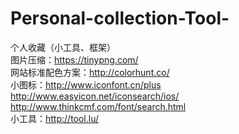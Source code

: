 # Personal-collection-Tool-
个人收藏（小工具、框架）<br/>
图片压缩：https://tinypng.com/<br/>
网站标准配色方案：http://colorhunt.co/<br/>
小图标：http://www.iconfont.cn/plus<br/>
http://www.easyicon.net/iconsearch/ios/<br/>
http://www.thinkcmf.com/font/search.html<br/>
小工具：http://tool.lu/<br/>
